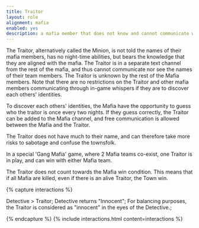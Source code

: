 ```yaml
---
title: Traitor
layout: role
alignment: mafia
enabled: yes
description: a mafia member that does not know and cannot communicate with its mafia buddies, and has no night abilities to help
---
```


The Traitor, alternatively called the Minion, is not told the names of their mafia members, has no night-time abilities, but bears the knowledge that they are aligned with the mafia. The Traitor is in a separate text channel from the rest of the mafia, and thus cannot communicate nor see the names of their team members. The Traitor is unknown by the rest of the Mafia members. Note that there are no restrictions on the Traitor and other mafia members communicating through in-game whispers if they are to discover each others' identities.

To discover each others' identities, the Mafia have the opportunity to guess who the traitor is once every two nights. If they guess correctly, the Traitor can be added to the Mafia channel, and free communication is allowed between the Mafia and the Traitor.

The Traitor does not have much to their name, and can therefore take more risks to sabotage and confuse the townsfolk.

In a special 'Gang Mafia' game, where 2 Mafia teams co-exist, one Traitor is in play, and can win with either Mafia team.

The Traitor does not count towards the Mafia win condition. This means that if all Mafia are killed, even if there is an alive Traitor, the Town win.

{% capture interactions %}

Detective > Traitor;
Detective returns "Innocent";
For balancing purposes, the Traitor is considered as "innocent" in the eyes of the Detective.;

{% endcapture %}
{% include interactions.html content=interactions %}

